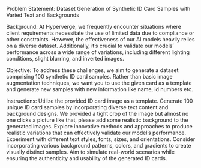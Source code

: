 Problem Statement: 
Dataset Generation of Synthetic ID Card Samples with Varied Text and Backgrounds

Background:
At Hyperverge, we frequently encounter situations where client requirements necessitate the use of limited data due to compliance or other constraints. However, the effectiveness of our AI models heavily relies on a diverse dataset. Additionally, it’s crucial to validate our models’ performance across a wide range of variations, including different lighting conditions, slight blurring, and inverted images.

Objective:
To address these challenges, we aim to generate a dataset comprising 100 synthetic ID card samples. Rather than basic image augmentation techniques, we want you to use the given card as a template and generate new samples with new information like name, id numbers etc.


Instructions:
Utilize the provided ID card image as a template.
Generate 100 unique ID card samples by incorporating diverse text content and background designs.
We provided a tight crop of the image but almost no one clicks a picture like that, please add some realistic background to the generated images.
Explore innovative methods and approaches to produce realistic variations that can effectively validate our model’s performance.
Experiment with different text styles, fonts, sizes, and orientations.
Consider incorporating various background patterns, colors, and gradients to create visually distinct samples.
Aim to simulate real-world scenarios while ensuring the authenticity and usability of the generated ID cards.
